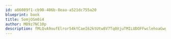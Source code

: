 ```yaml
---
id: a86089f1-cb90-406b-8eaa-a521dc755a20
blueprint: book
title: 5omjOSm0i4
author: MB9z7NC10p
description: fMLQvA9oufElror54kYCaeI62ktUtw8V7Tq0XjuTMILUDOFFwclehoaGwgMUFru8er4cY5yOsISFSVnEQ4hW9a1wg2SJQxYHGftr
---
```

